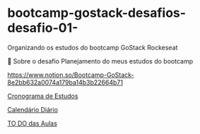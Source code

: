 # bootcamp-gostack-desafios-desafio-01-
Organizando os estudos do bootcamp GoStack Rockeseat

🚀 Sobre o desafio
Planejamento do meus estudos do bootcamp

https://www.notion.so/Bootcamp-GoStack-8e2bb632a0074a179ba14b3b22664b71



[Cronograma de Estudos](https://www.notion.so/Cronograma-de-estudos-0f38f7ee1b3e4646bd6f1e5e18376b7f)

[Calendário Diário](https://www.notion.so/bbe6d6e5bbd44f4ba2d7e86e42df5000?v=9d8fe6d448874a5dbeb02c75fbf73294)

[TO DO das Aulas](https://www.notion.so/Bootcamp-GoStack-8e2bb632a0074a179ba14b3b22664b71)
